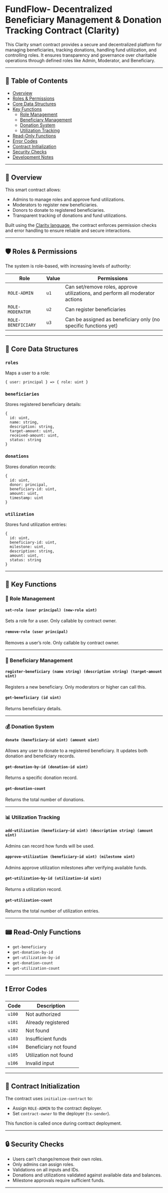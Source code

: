 # FundFlow- Decentralized Beneficiary Management & Donation Tracking Contract (Clarity)

This Clarity smart contract provides a secure and decentralized platform for managing beneficiaries, tracking donations, handling fund utilization, and controlling roles. It ensures transparency and governance over charitable operations through defined roles like Admin, Moderator, and Beneficiary.

---

## 📜 Table of Contents

- [Overview](#overview)
- [Roles & Permissions](#roles--permissions)
- [Core Data Structures](#core-data-structures)
- [Key Functions](#key-functions)
  - [Role Management](#role-management)
  - [Beneficiary Management](#beneficiary-management)
  - [Donation System](#donation-system)
  - [Utilization Tracking](#utilization-tracking)
- [Read-Only Functions](#read-only-functions)
- [Error Codes](#error-codes)
- [Contract Initialization](#contract-initialization)
- [Security Checks](#security-checks)
- [Development Notes](#development-notes)

---

## 📌 Overview

This smart contract allows:

- Admins to manage roles and approve fund utilizations.
- Moderators to register new beneficiaries.
- Donors to donate to registered beneficiaries.
- Transparent tracking of donations and fund utilizations.

Built using the [Clarity language](https://docs.stacks.co/write-smart-contracts/clarity-language), the contract enforces permission checks and error handling to ensure reliable and secure interactions.

---

## 🛡️ Roles & Permissions

The system is role-based, with increasing levels of authority:

| Role         | Value | Permissions                                                                 |
|--------------|-------|------------------------------------------------------------------------------|
| `ROLE-ADMIN` | `u1`  | Can set/remove roles, approve utilizations, and perform all moderator actions |
| `ROLE-MODERATOR` | `u2` | Can register beneficiaries                                                   |
| `ROLE-BENEFICIARY` | `u3` | Can be assigned as beneficiary only (no specific functions yet)            |

---

## 🧱 Core Data Structures

### `roles`
Maps a user to a role:
```clarity
{ user: principal } => { role: uint }
```

### `beneficiaries`
Stores registered beneficiary details:
```clarity
{
  id: uint,
  name: string,
  description: string,
  target-amount: uint,
  received-amount: uint,
  status: string
}
```

### `donations`
Stores donation records:
```clarity
{
  id: uint,
  donor: principal,
  beneficiary-id: uint,
  amount: uint,
  timestamp: uint
}
```

### `utilization`
Stores fund utilization entries:
```clarity
{
  id: uint,
  beneficiary-id: uint,
  milestone: uint,
  description: string,
  amount: uint,
  status: string
}
```

---

## 🧩 Key Functions

### 🔐 Role Management

#### `set-role (user principal) (new-role uint)`
Sets a role for a user. Only callable by contract owner.

#### `remove-role (user principal)`
Removes a user’s role. Only callable by contract owner.

---

### 👥 Beneficiary Management

#### `register-beneficiary (name string) (description string) (target-amount uint)`
Registers a new beneficiary. Only moderators or higher can call this.

#### `get-beneficiary (id uint)`
Returns beneficiary details.

---

### 💰 Donation System

#### `donate (beneficiary-id uint) (amount uint)`
Allows any user to donate to a registered beneficiary. It updates both donation and beneficiary records.

#### `get-donation-by-id (donation-id uint)`
Returns a specific donation record.

#### `get-donation-count`
Returns the total number of donations.

---

### 📊 Utilization Tracking

#### `add-utilization (beneficiary-id uint) (description string) (amount uint)`
Admins can record how funds will be used.

#### `approve-utilization (beneficiary-id uint) (milestone uint)`
Admins approve utilization milestones after verifying available funds.

#### `get-utilization-by-id (utilization-id uint)`
Returns a utilization record.

#### `get-utilization-count`
Returns the total number of utilization entries.

---

## 📟 Read-Only Functions

- `get-beneficiary`
- `get-donation-by-id`
- `get-utilization-by-id`
- `get-donation-count`
- `get-utilization-count`

---

## ❗ Error Codes

| Code       | Description                |
|------------|----------------------------|
| `u100`     | Not authorized              |
| `u101`     | Already registered          |
| `u102`     | Not found                   |
| `u103`     | Insufficient funds          |
| `u104`     | Beneficiary not found       |
| `u105`     | Utilization not found       |
| `u106`     | Invalid input               |

---

## 🏁 Contract Initialization

The contract uses `initialize-contract` to:

- Assign `ROLE-ADMIN` to the contract deployer.
- Set `contract-owner` to the deployer (`tx-sender`).

This function is called once during contract deployment.

---

## 🔒 Security Checks

- Users can’t change/remove their own roles.
- Only admins can assign roles.
- Validations on all inputs and IDs.
- Donations and utilizations validated against available data and balances.
- Milestone approvals require sufficient funds.

---
